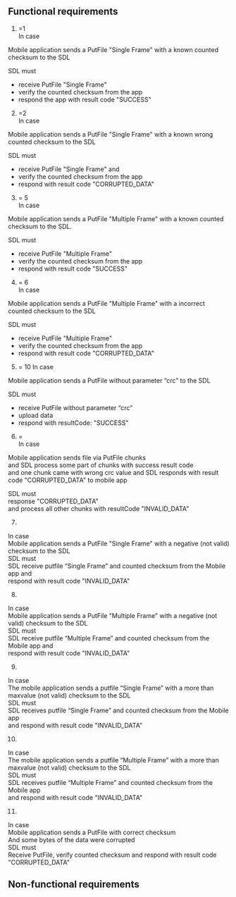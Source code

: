 ## Functional requirements

1. =1  
In case

Mobile application sends a PutFile "Single Frame" with a known counted checksum to the SDL    

SDL must  
- receive PutFile "Single Frame"  
- verify the counted checksum from the app  
- respond the app  with result code "SUCCESS"    

2. =2  
In case  

Mobile application sends a PutFile "Single Frame" with a known wrong counted checksum to the SDL  

SDL must  
- receive PutFile "Single Frame" and  
- verify the counted checksum from the app 
- respond with result code "CORRUPTED_DATA"  

3. = 5  
In case  

Mobile application sends a PutFile "Multiple Frame" with a known counted checksum to the SDL.  

SDL must
- receive PutFile "Multiple Frame" 
- verify the counted checksum from the app
- respond with result code "SUCCESS"

4. = 6  
In case  

Mobile application sends a PutFile "Multiple Frame" with a incorrect counted checksum to the SDL  

SDL must  
- receive PutFile "Multiple Frame"  
- verify the counted checksum from the app   
- respond with result code "CORRUPTED_DATA"

5.  = 10
In case  

Mobile application sends a PutFile without parameter “crc” to the SDL  

SDL must
- receive PutFile without parameter “crc”  
- upload data  
- respond with resultCode: "SUCCESS"

6. =  
In case  

Mobile application sends file via PutFile chunks  
and SDL process some part of chunks with success result code  
and one chunk came with wrong crc value and SDL responds with result code "CORRUPTED_DATA" to mobile app  

SDL must  
response "CORRUPTED_DATA"  
and process all other chunks with resultCode "INVALID_DATA"

7.  
In case  
Mobile application sends a PutFile "Single Frame" with a negative (not valid) checksum to the SDL  
SDL must  
SDL receive putfile “Single Frame” and counted checksum from the Mobile app and  
respond with result code "INVALID_DATA"

8.  
In case  
Mobile application sends a PutFile "Multiple Frame" with a negative (not valid) checksum to the SDL  
SDL must  
SDL receive putfile “Multiple Frame” and counted checksum from the Mobile app and  
respond with result code "INVALID_DATA"

9.  
In case  
The mobile application sends a putfile “Single Frame” with a more than maxvalue (not valid) checksum to the SDL  
SDL must  
SDL receives putfile “Single Frame” and counted checksum from the Mobile app  
and respond with result code "INVALID_DATA" 

10.  
In case  
The mobile application sends a putfile “Multiple Frame” with a more than maxvalue (not valid) checksum to the SDL  
SDL must  
SDL receives putfile “Multiple Frame” and counted checksum from the Mobile app  
and respond with result code "INVALID_DATA"


11.  
In case  
Mobile application sends a PutFile with correct checksum  
And some bytes of the data were corrupted  
SDL must  
Receive PutFile, verify counted checksum and respond with result code "CORRUPTED_DATA"  

## Non-functional requirements  
